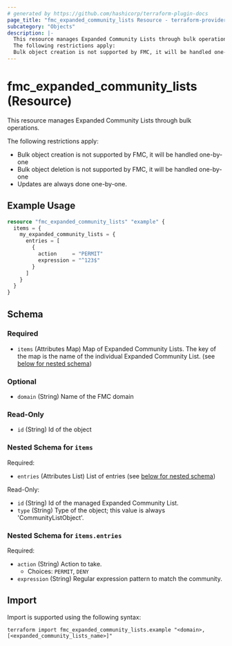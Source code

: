 ```yaml
---
# generated by https://github.com/hashicorp/terraform-plugin-docs
page_title: "fmc_expanded_community_lists Resource - terraform-provider-fmc"
subcategory: "Objects"
description: |-
  This resource manages Expanded Community Lists through bulk operations.
  The following restrictions apply:
  Bulk object creation is not supported by FMC, it will be handled one-by-oneBulk object deletion is not supported by FMC, it will be handled one-by-oneUpdates are always done one-by-one.
---
```


# fmc_expanded_community_lists (Resource)

This resource manages Expanded Community Lists through bulk operations.

The following restrictions apply:
  - Bulk object creation is not supported by FMC, it will be handled one-by-one
  - Bulk object deletion is not supported by FMC, it will be handled one-by-one
  - Updates are always done one-by-one.

## Example Usage

```terraform
resource "fmc_expanded_community_lists" "example" {
  items = {
    my_expanded_community_lists = {
      entries = [
        {
          action     = "PERMIT"
          expression = "^123$"
        }
      ]
    }
  }
}
```

<!-- schema generated by tfplugindocs -->
## Schema

### Required

- `items` (Attributes Map) Map of Expanded Community Lists. The key of the map is the name of the individual Expanded Community List. (see [below for nested schema](#nestedatt--items))

### Optional

- `domain` (String) Name of the FMC domain

### Read-Only

- `id` (String) Id of the object

<a id="nestedatt--items"></a>
### Nested Schema for `items`

Required:

- `entries` (Attributes List) List of entries (see [below for nested schema](#nestedatt--items--entries))

Read-Only:

- `id` (String) Id of the managed Expanded Community List.
- `type` (String) Type of the object; this value is always 'CommunityListObject'.

<a id="nestedatt--items--entries"></a>
### Nested Schema for `items.entries`

Required:

- `action` (String) Action to take.
  - Choices: `PERMIT`, `DENY`
- `expression` (String) Regular expression pattern to match the community.

## Import

Import is supported using the following syntax:

```shell
terraform import fmc_expanded_community_lists.example "<domain>,[<expanded_community_lists_name>]"
```
